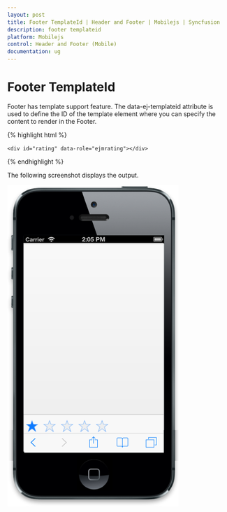 ```yaml
---
layout: post
title: Footer TemplateId | Header and Footer | Mobilejs | Syncfusion
description: footer templateid
platform: Mobilejs
control: Header and Footer (Mobile)
documentation: ug
---
```


# Footer TemplateId

Footer has template support feature. The data-ej-templateid attribute is used to define the ID of the template element where you can specify the content to render in the Footer. 

{% highlight html %}

<div id="footer_sample" data-role="ejmfooter" data-ej-templateid="template"></div>

<div id="template" class="temp">

	<div id="rating" data-role="ejmrating"></div>

</div>  

{% endhighlight %}

The following screenshot displays the output.

![](Footer-TemplateId_images/Footer-TemplateId_img1.png)